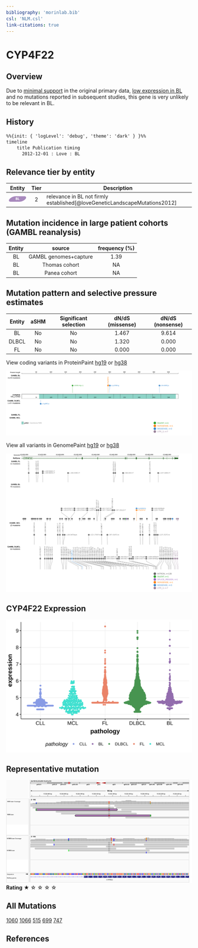 ```yaml
---
bibliography: 'morinlab.bib'
csl: 'NLM.csl'
link-citations: true
---
```

# CYP4F22

## Overview

Due to [minimal support](CYP4F22#representative-mutation) in the original primary data, [low expression in BL](CYP4F22#cyp4f22-expression) and no mutations reported in subsequent studies, this gene is very unlikely to be relevant in BL. 

## History

```mermaid
%%{init: { 'logLevel': 'debug', 'theme': 'dark' } }%%
timeline
    title Publication timing
      2012-12-01 : Love : BL
```

## Relevance tier by entity

|Entity|Tier|Description                           |
|:------:|:----:|--------------------------------------|
|![BL](images/icons/BL_tier2.png)    |2   |relevance in BL not firmly established[@loveGeneticLandscapeMutations2012]|

## Mutation incidence in large patient cohorts (GAMBL reanalysis)

|Entity|source               |frequency (%)|
|:------:|:---------------------:|:-------------:|
|BL    |GAMBL genomes+capture|1.39         |
|BL    |Thomas cohort        |  NA         |
|BL    |Panea cohort         |  NA         |

## Mutation pattern and selective pressure estimates

|Entity|aSHM|Significant selection|dN/dS (missense)|dN/dS (nonsense)|
|:------:|:----:|:---------------------:|:----------------:|:----------------:|
|BL    |No  |No                   |1.467           |9.614           |
|DLBCL |No  |No                   |1.320           |0.000           |
|FL    |No  |No                   |0.000           |0.000           |


View coding variants in ProteinPaint [hg19](https://morinlab.github.io/LLMPP/GAMBL/CYP4F22_protein.html)  or [hg38](https://morinlab.github.io/LLMPP/GAMBL/CYP4F22_protein_hg38.html)

![](images/proteinpaint/CYP4F22_NM_173483.svg)

View all variants in GenomePaint [hg19](https://morinlab.github.io/LLMPP/GAMBL/CYP4F22.html)  or [hg38](https://morinlab.github.io/LLMPP/GAMBL/CYP4F22_hg38.html)

![](images/proteinpaint/CYP4F22.svg)

## CYP4F22 Expression
![](images/gene_expression/CYP4F22_by_pathology.svg)
<!-- ORIGIN: loveGeneticLandscapeMutations2012 -->
<!-- BL: loveGeneticLandscapeMutations2012 -->

## Representative mutation

![](primary/Love_CYP4F22_15523136.png)
**Rating**
&starf; &star; &star; &star; &star;

## All Mutations

[1060](https://www.bcgsc.ca/downloads/morinlab/GAMBL/Love/1060_reports.html)
[1066](https://www.bcgsc.ca/downloads/morinlab/GAMBL/Love/1066_reports.html)
[515](https://www.bcgsc.ca/downloads/morinlab/GAMBL/Love/515_reports.html)
[699](https://www.bcgsc.ca/downloads/morinlab/GAMBL/Love/699_reports.html)
[747](https://www.bcgsc.ca/downloads/morinlab/GAMBL/Love/747_reports.html)


## References

